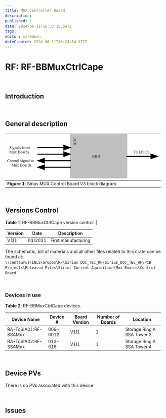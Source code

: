 ```yaml
---
title: MUX Controller Board
description: 
published: 1
date: 2024-06-11T16:33:35.547Z
tags: 
editor: markdown
dateCreated: 2024-06-11T16:24:54.177Z
---
```


# RF: RF-BBMuxCtrlCape

<br>

## Introduction

<br>

## General description

|![](/img/groups/rf/mux_control_cape/RF-SIMuxCBoard_block_diagram.svg)|
|-|
|**Figure 1**: Sirius MUX Control Board V3 block diagram.|

<br>

## Versions Control

**Table 1**: RF-BBMuxCtrlCape version control. |

|Version| Date| Description |
|-|-|-|
|V1I1| 01/2021| First manufacturing 

The schematic, bill of materials and all other files related to this crate can be found at: <br>
`\\centaurus\LNLS\Grupos\RF\Sirius DOC_TEC_RF\Sirius_DOC_TEC_RF\PCB Projects\Released Files\Sirius Current Aquisition\Mux Boards\Control Board`

<br>

### Devices in use

**Table 2**: RF-BBMuxCtrlCape devices.

|Device Name| Device #| Board Version| Number of Boards| Location |
|-|-|-|-|-|
|RA-ToSIA01:RF-SSAMux| 009-0012| V1I1| 1| Storage Ring A SSA Tower 3 |
|RA-ToSIA02:RF-SSAMux| 013-016| V1I1| 1| Storage Ring A SSA Tower 4 |

<br>

## Device PVs

There is no PVs associated with this device.

<br>

## Issues